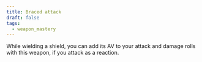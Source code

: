 ```yaml
---
title: Braced attack
draft: false
tags:
  - weapon_mastery
---
```

While wielding a shield, you can add its AV to your attack and damage rolls with this weapon, if you attack as a reaction.